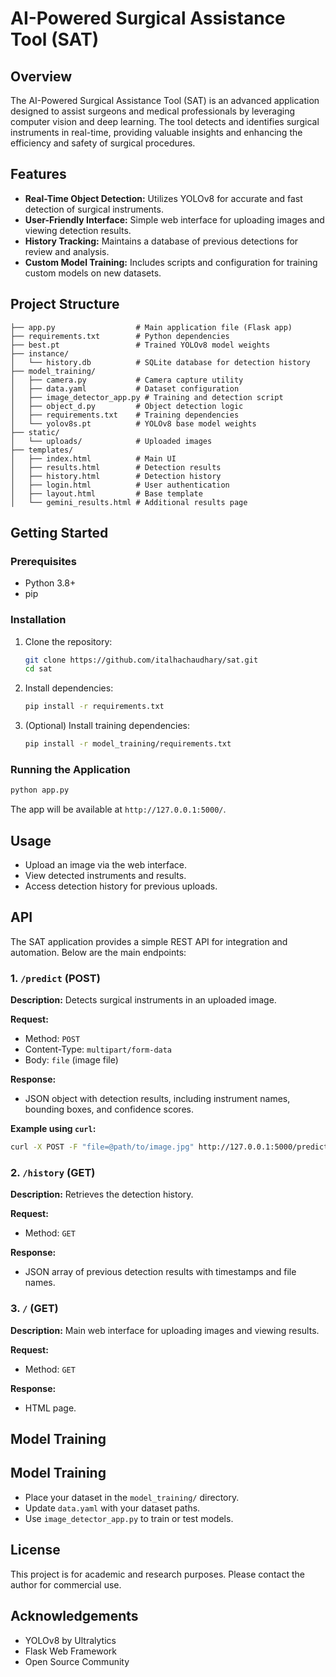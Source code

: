 # AI-Powered Surgical Assistance Tool (SAT)

## Overview
The AI-Powered Surgical Assistance Tool (SAT) is an advanced application designed to assist surgeons and medical professionals by leveraging computer vision and deep learning. The tool detects and identifies surgical instruments in real-time, providing valuable insights and enhancing the efficiency and safety of surgical procedures.

## Features
- **Real-Time Object Detection:** Utilizes YOLOv8 for accurate and fast detection of surgical instruments.
- **User-Friendly Interface:** Simple web interface for uploading images and viewing detection results.
- **History Tracking:** Maintains a database of previous detections for review and analysis.
- **Custom Model Training:** Includes scripts and configuration for training custom models on new datasets.

## Project Structure
```
├── app.py                  # Main application file (Flask app)
├── requirements.txt        # Python dependencies
├── best.pt                 # Trained YOLOv8 model weights
├── instance/
│   └── history.db          # SQLite database for detection history
├── model_training/
│   ├── camera.py           # Camera capture utility
│   ├── data.yaml           # Dataset configuration
│   ├── image_detector_app.py # Training and detection script
│   ├── object_d.py         # Object detection logic
│   ├── requirements.txt    # Training dependencies
│   └── yolov8s.pt          # YOLOv8 base model weights
├── static/
│   └── uploads/            # Uploaded images
├── templates/
│   ├── index.html          # Main UI
│   ├── results.html        # Detection results
│   ├── history.html        # Detection history
│   ├── login.html          # User authentication
│   ├── layout.html         # Base template
│   └── gemini_results.html # Additional results page
```

## Getting Started
### Prerequisites
- Python 3.8+
- pip

### Installation
1. Clone the repository:
   ```sh
   git clone https://github.com/italhachaudhary/sat.git
   cd sat
   ```
2. Install dependencies:
   ```sh
   pip install -r requirements.txt
   ```
3. (Optional) Install training dependencies:
   ```sh
   pip install -r model_training/requirements.txt
   ```

### Running the Application
```sh
python app.py
```
The app will be available at `http://127.0.0.1:5000/`.

## Usage

- Upload an image via the web interface.
- View detected instruments and results.
- Access detection history for previous uploads.

## API

The SAT application provides a simple REST API for integration and automation. Below are the main endpoints:

### 1. `/predict` (POST)
**Description:** Detects surgical instruments in an uploaded image.

**Request:**
   - Method: `POST`
   - Content-Type: `multipart/form-data`
   - Body: `file` (image file)

**Response:**
   - JSON object with detection results, including instrument names, bounding boxes, and confidence scores.

**Example using `curl`:**
```sh
curl -X POST -F "file=@path/to/image.jpg" http://127.0.0.1:5000/predict
```

### 2. `/history` (GET)
**Description:** Retrieves the detection history.

**Request:**
   - Method: `GET`

**Response:**
   - JSON array of previous detection results with timestamps and file names.

### 3. `/` (GET)
**Description:** Main web interface for uploading images and viewing results.

**Request:**
   - Method: `GET`

**Response:**
   - HTML page.

## Model Training

## Model Training
- Place your dataset in the `model_training/` directory.
- Update `data.yaml` with your dataset paths.
- Use `image_detector_app.py` to train or test models.

## License
This project is for academic and research purposes. Please contact the author for commercial use.

## Acknowledgements
- YOLOv8 by Ultralytics
- Flask Web Framework
- Open Source Community
